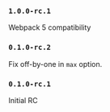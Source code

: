 ### `1.0.0-rc.1`

Webpack 5 compatibility

### `0.1.0-rc.2`

Fix off-by-one in `max` option.

### `0.1.0-rc.1`

Initial RC
